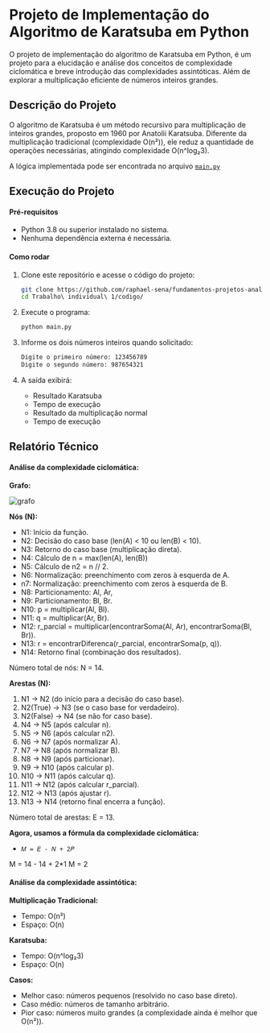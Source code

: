 # Projeto de Implementação do Algoritmo de Karatsuba em Python

O projeto de implementação do algoritmo de Karatsuba em Python, é um projeto para a elucidação e análise dos conceitos de complexidade ciclomática e breve introdução das complexidades assintóticas. Além de explorar a multiplicação eficiente de números inteiros grandes.

## Descrição do Projeto

O algoritmo de Karatsuba é um método recursivo para multiplicação de inteiros grandes, proposto em 1960 por Anatolii Karatsuba. Diferente da multiplicação tradicional (complexidade O(n²)), ele reduz a quantidade de operações necessárias, atingindo complexidade O(n^log₂3).

A lógica implementada pode ser encontrada no arquivo [`main.py`](./codigo/main.py)

## Execução do Projeto

#### Pré-requisitos

- Python 3.8 ou superior instalado no sistema.
- Nenhuma dependência externa é necessária.

#### Como rodar

1. Clone este repositório e acesse o código do projeto:
    ```bash
    git clone https://github.com/raphael-sena/fundamentos-projetos-analise-algoritmos.git
    cd Trabalho\ individual\ 1/codigo/
    ```

2. Execute o programa:
    ```bash
    python main.py
    ```

3. Informe os dois números inteiros quando solicitado:
    ```bash
    Digite o primeiro número: 123456789
    Digite o segundo número: 987654321
    ```

4. A saída exibirá:
    - Resultado Karatsuba
    - Tempo de execução
    - Resultado da multiplicação normal
    - Tempo de execução

## Relatório Técnico

#### Análise da complexidade ciclomática:
**Grafo:**

<img alt="grafo"  src="../../assets/images/Grafo.png"/>

**Nós (N):**
- N1: Início da função.
- N2: Decisão do caso base (len(A) < 10 ou len(B) < 10).
- N3: Retorno do caso base (multiplicação direta).
- N4: Cálculo de n = max(len(A), len(B)) 
- N5: Cálculo de n2 = n // 2.
- N6: Normalização: preenchimento com zeros à esquerda de A.
- n7: Normalização: preenchimento com zeros à esquerda de B.
- N8: Particionamento: Al, Ar, 
- N9: Particionamento: Bl, Br.
- N10: p = multiplicar(Al, Bl).
- N11: q = multiplicar(Ar, Br).
- N12: r_parcial = multiplicar(encontrarSoma(Al, Ar), encontrarSoma(Bl, Br)).
- N13: r = encontrarDiferenca(r_parcial, encontrarSoma(p, q)).
- N14: Retorno final (combinação dos resultados).

Número total de nós: N = 14.

**Arestas (N):**
1. N1 → N2 (do início para a decisão do caso base).
2. N2(True) → N3 (se o caso base for verdadeiro).
3. N2(False) → N4 (se não for caso base).
4. N4 → N5 (após calcular n).
5. N5 → N6 (após calcular n2).
6. N6 → N7 (após normalizar A).
7. N7 → N8 (após normalizar B).
8. N8 → N9 (após particionar).
9. N9 → N10 (após calcular p).
10. N10 → N11 (após calcular q).
11. N11 → N12 (após calcular r_parcial).
12. N12 → N13 (após ajustar r).
13. N13 → N14 (retorno final encerra a função).

Número total de arestas: E = 13.

**Agora, usamos a fórmula da complexidade ciclomática:**
- `𝑀 = 𝐸 - 𝑁 + 2𝑃`

M = 14 - 14 + 2*1
M = 2

#### Análise da complexidade assintótica:

**Multiplicação Tradicional:**
- Tempo: O(n²)
- Espaço: O(n)

**Karatsuba:**
- Tempo: O(n^log₂3)
- Espaço: O(n)

**Casos:**
- Melhor caso: números pequenos (resolvido no caso base direto).
- Caso médio: números de tamanho arbitrário.
- Pior caso: números muito grandes (a complexidade ainda é melhor que O(n²)).